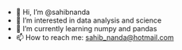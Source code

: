 - 👋 Hi, I’m @sahibnanda
- 👀 I’m interested in data analysis and science
- 🌱 I’m currently learning numpy and pandas
- 📫 How to reach me: sahib_nanda@hotmail.com

<!---
sahibnanda/sahibnanda is a ✨ special ✨ repository because its `README.md` (this file) appears on your GitHub profile.
You can click the Preview link to take a look at your changes.
--->
